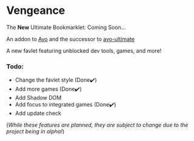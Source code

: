 # Vengeance
The **New** Ultimate Bookmarklet: Coming Soon...

An addon to [Avo](https://github.com/FogNetwork/Avo) and the successor to [avo-ultimate](https://github.com/Browncha023/avo-ultimate)

A new favlet featuring unblocked dev tools, games, and more!

### Todo:
- Change the favlet style (Done✔️)
- Add more games (Done✔️)
- Add Shadow DOM
- Add focus to integrated games (Done✔️)
- Add update check

(*While these features are planned, they are subject to change due to the project being in alpha!*)
